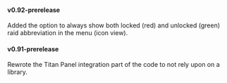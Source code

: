 #### v0.92-prerelease

Added the option to always show both locked (red) and unlocked (green) raid abbreviation in the menu (icon view).

#### v0.91-prerelease

Rewrote the Titan Panel integration part of the code to not rely upon on a library.